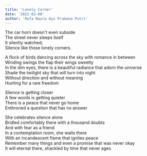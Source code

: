 ```yaml
---
title: 'Lonely Corner'
date: '2022-03-08'
author: 'Rafa Naura Ayu Pramana Putri'
---
```


The car horn doesn't even subside  
The street never sleeps itself  
It silently watched;  
Silence like those lonely corners.  

A flock of birds dancing across the sky with romance in between  
Winding swings the flap their wings sweetly  
In the dim eyes, there is a beautiful radiance that adorn the universe  
Shade the twilight sky that will turn into night  
Without direction and without meaning  
Hunting for a rare freedom  

Silence is getting closer  
A few words is getting quieter  
There is a peace that never go home  
Enthroned a question that has no answer  

She celebrates silence alone  
Bridled comfortably there with a thousand doubts  
And with fear as a friend  
In a contemplation room, she waits there  
With an incandescent flame that ignites peace  
Remember many things and even a promise that was never okay  
It will eternal there, shackled by time that never ages  

